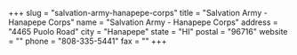 +++
slug = "salvation-army-hanapepe-corps"
title = "Salvation Army - Hanapepe Corps"
name = "Salvation Army - Hanapepe Corps"
address = "4465 Puolo Road"
city = "Hanapepe"
state = "HI"
postal = "96716"
website = ""
phone = "808-335-5441"
fax = ""
+++
